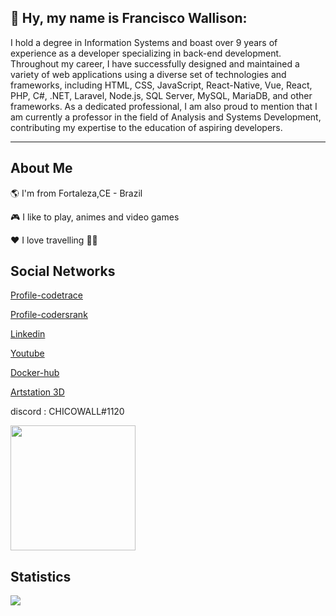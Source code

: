 ## 👋  Hy, my name is Francisco Wallison:

I hold a degree in Information Systems and boast over 9 years of experience as a developer specializing in back-end development. Throughout my career, I have successfully designed and maintained a variety of web applications using a diverse set of technologies and frameworks, including HTML, CSS, JavaScript, React-Native, Vue, React, PHP, C#, .NET, Laravel, Node.js, SQL Server, MySQL, MariaDB, and other frameworks. As a dedicated professional, I am also proud to mention that I am currently a professor in the field of Analysis and Systems Development, contributing my expertise to the education of aspiring developers.
_______________________
## About Me

🌎 I'm from Fortaleza,CE - Brazil

🎮 I like to play, animes and video games

❤️ I love travelling 🛫🛬

## Social Networks

[Profile-codetrace](https://codetrace.com/users/FranciscoWallison)

[Profile-codersrank](https://profile.codersrank.io/user/franciscowallison/)

[Linkedin](https://www.linkedin.com/in/wallison-francisco)

[Youtube](https://www.youtube.com/channel/UCg7y9gwz_X-APd66kqs5sMg)

[Docker-hub](https://hub.docker.com/u/chicowall)

[Artstation 3D](https://franciscowallison8.artstation.com)

discord : CHICOWALL#1120

<img src="https://www.codewars.com/users/FranciscoWallison/badges/micro" width="200" />

## Statistics
<p align="center">
    <img align="left"  src="https://github-readme-streak-stats.herokuapp.com/?user=FranciscoWallison&theme=midnight-purple&count_private=true&show_icons=true&title_color=6e40c9&icon_color=6e40c9&line_height=20"/>
</p>

<br/>

